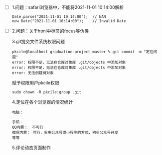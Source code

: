 - [ ] 1.问题：safari浏览器中，不能将2021-11-01 10:14:00解析

  ```
  Date.parse("2021-11-01 10:14:00");  // NAN
  new Date("2021-11-01 10:14:00");    // Invalid Date
  ```

- [ ] 2.问题：关于html中标签的focus等伪类

  3.git提交文件系统权限问题

  ```
  pkcile@localhost graduation-project-master % git commit -m "定位问题"
  error: 权限不足，无法在仓库对象库 .git/objects 中添加对象
  error: 权限不足，无法在仓库对象库 .git/objects 中添加对象
  error: 无法创建树对象
  ```

  赋予权限用户pkcile权限

  ```
  sudo chown -R pkcile:group .git
  ```

  4.定位在各个浏览器的情况统计

  ```
  电脑：
  
  手机：
  QQ内置：  不可行
  微信内置： 可行，采用公众号或小程序的方式，初步公众号开发
  等等
  
  ```

  5.评论动态页面制作

